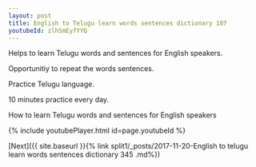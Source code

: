 ```yaml
---
layout: post
title: English to Telugu learn words sentences dictionary 107 
youtubeId: zlhSmEyfYYQ
---
```

 
 
Helps to learn Telugu words and sentences for English speakers.

Opportunitiy to repeat the words sentences. 

Practice Telugu language. 
 
10 minutes practice every day. 
 
How to learn Telugu words and sentences for English speakers 
 
{% include youtubePlayer.html id=page.youtubeId %}
 
 
[Next]({{ site.baseurl }}{% link  split1/_posts/2017-11-20-English to telugu learn words sentences dictionary 345 .md%})
 
